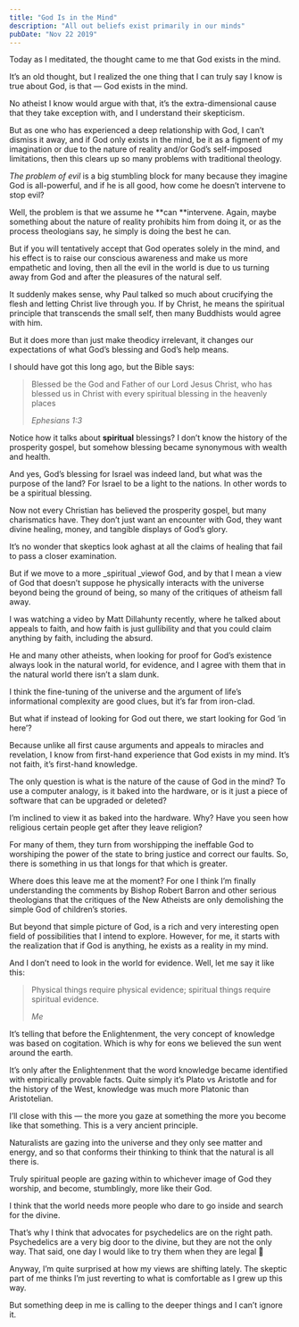 ```yaml
---
title: "God Is in the Mind"
description: "All out beliefs exist primarily in our minds"
pubDate: "Nov 22 2019"
---
```


Today as I meditated, the thought came to me that God exists in the mind.

It’s an old thought, but I realized the one thing that I can truly say I know is true about God, is that — God exists in the mind.

<!--more-->

No atheist I know would argue with that, it’s the extra-dimensional cause that they take exception with, and I understand their skepticism.

But as one who has experienced a deep relationship with God, I can’t dismiss it away, and if God only exists in the mind, be it as a figment of my imagination or due to the nature of reality and/or God’s self-imposed limitations, then this clears up so many problems with traditional theology.

_The problem of evil_ is a big stumbling block for many because they imagine God is all-powerful, and if he is all good, how come he doesn’t intervene to stop evil?

Well, the problem is that we assume he **can **intervene. Again, maybe something about the nature of reality prohibits him from doing it, or as the process theologians say, he simply is doing the best he can.

But if you will tentatively accept that God operates solely in the mind, and his effect is to raise our conscious awareness and make us more empathetic and loving, then all the evil in the world is due to us turning away from God and after the pleasures of the natural self.

It suddenly makes sense, why Paul talked so much about crucifying the flesh and letting Christ live through you. If by Christ, he means the spiritual principle that transcends the small self, then many Buddhists would agree with him.

But it does more than just make theodicy irrelevant, it changes our expectations of what God’s blessing and God’s help means.

I should have got this long ago, but the Bible says:

> Blessed be the God and Father of our Lord Jesus Christ, who has blessed us in Christ with every spiritual blessing in the heavenly places
>
> <cite>Ephesians 1:3</cite>

Notice how it talks about **spiritual** blessings? I don’t know the history of the prosperity gospel, but somehow blessing became synonymous with wealth and health.

And yes, God’s blessing for Israel was indeed land, but what was the purpose of the land? For Israel to be a light to the nations. In other words to be a spiritual blessing.

Now not every Christian has believed the prosperity gospel, but many charismatics have. They don’t just want an encounter with God, they want divine healing, money, and tangible displays of God’s glory.

It’s no wonder that skeptics look aghast at all the claims of healing that fail to pass a closer examination.

But if we move to a more _spiritual _viewof God, and by that I mean a view of God that doesn’t suppose he physically interacts with the universe beyond being the ground of being, so many of the critiques of atheism fall away.

I was watching a video by Matt Dillahunty recently, where he talked about appeals to faith, and how faith is just gullibility and that you could claim anything by faith, including the absurd.

He and many other atheists, when looking for proof for God’s existence always look in the natural world, for evidence, and I agree with them that in the natural world there isn’t a slam dunk.

I think the fine-tuning of the universe and the argument of life’s informational complexity are good clues, but it’s far from iron-clad.

But what if instead of looking for God out there, we start looking for God ‘in here’?

Because unlike all first cause arguments and appeals to miracles and revelation, I know from first-hand experience that God exists in my mind. It’s not faith, it’s first-hand knowledge.

The only question is what is the nature of the cause of God in the mind? To use a computer analogy, is it baked into the hardware, or is it just a piece of software that can be upgraded or deleted?

I’m inclined to view it as baked into the hardware. Why? Have you seen how religious certain people get after they leave religion?

For many of them, they turn from worshipping the ineffable God to worshiping the power of the state to bring justice and correct our faults. So, there is something in us that longs for that which is greater.

Where does this leave me at the moment? For one I think I’m finally understanding the comments by Bishop Robert Barron and other serious theologians that the critiques of the New Atheists are only demolishing the simple God of children’s stories.

But beyond that simple picture of God, is a rich and very interesting open field of possibilities that I intend to explore. However, for me, it starts with the realization that if God is anything, he exists as a reality in my mind.

And I don’t need to look in the world for evidence. Well, let me say it like this:

> Physical things require physical evidence; spiritual things require spiritual evidence.
>
> <cite>Me</cite>

It’s telling that before the Enlightenment, the very concept of knowledge was based on cogitation. Which is why for eons we believed the sun went around the earth.

It’s only after the Enlightenment that the word knowledge became identified with empirically provable facts. Quite simply it’s Plato vs Aristotle and for the history of the West, knowledge was much more Platonic than Aristotelian.

I’ll close with this — the more you gaze at something the more you become like that something. This is a very ancient principle.

Naturalists are gazing into the universe and they only see matter and energy, and so that conforms their thinking to think that the natural is all there is.

Truly spiritual people are gazing within to whichever image of God they worship, and become, stumblingly, more like their God.

I think that the world needs more people who dare to go inside and search for the divine.

That’s why I think that advocates for psychedelics are on the right path. Psychedelics are a very big door to the divine, but they are not the only way. That said, one day I would like to try them when they are legal 🙂

Anyway, I’m quite surprised at how my views are shifting lately. The skeptic part of me thinks I’m just reverting to what is comfortable as I grew up this way.

But something deep in me is calling to the deeper things and I can’t ignore it.
